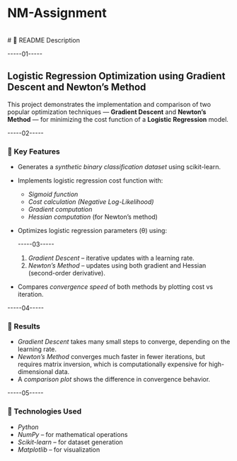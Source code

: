 # NM-Assignment
<br>
# 📘 README Description

-----01-----

## Logistic Regression Optimization using Gradient Descent and Newton’s Method

This project demonstrates the implementation and comparison of two popular optimization techniques — **Gradient Descent** and **Newton’s Method** — for minimizing the cost function of a **Logistic Regression** model.

-----02-----
### 🔹 Key Features

* Generates a *synthetic binary classification dataset* using scikit-learn.
* Implements logistic regression cost function with:

  * *Sigmoid function*
  * *Cost calculation (Negative Log-Likelihood)*
  * *Gradient computation*
  * *Hessian computation* (for Newton’s method)
* Optimizes logistic regression parameters (θ) using:


  -----03-----

  1. *Gradient Descent* – iterative updates with a learning rate.
  2. *Newton’s Method* – updates using both gradient and Hessian (second-order derivative).
* Compares *convergence speed* of both methods by plotting cost vs iteration.


-----04-----
### 🔹 Results

* *Gradient Descent* takes many small steps to converge, depending on the learning rate.
* *Newton’s Method* converges much faster in fewer iterations, but requires matrix inversion, which is computationally expensive for high-dimensional data.
* A *comparison plot* shows the difference in convergence behavior.
  

-----05-----

### 🔹 Technologies Used

* *Python*
* *NumPy* – for mathematical operations
* *Scikit-learn* – for dataset generation
* *Matplotlib* – for visualization


